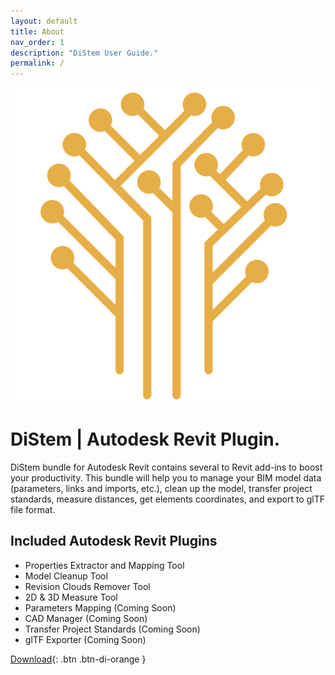 ```yaml
---
layout: default
title: About
nav_order: 1
description: "DiStem User Guide."
permalink: /
---
```


![DiStem Logo](/assets/images/DiStem-Logo.png)

# DiStem | Autodesk Revit Plugin.

DiStem bundle for Autodesk Revit contains several to Revit add-ins to boost your productivity. This bundle will help you to manage your BIM model data (parameters, links and imports, etc.), clean up the model, transfer project standards, measure distances, get elements coordinates, and export to glTF file format. 

## Included Autodesk Revit Plugins

- Properties Extractor and Mapping Tool
- Model Cleanup Tool
- Revision Clouds Remover Tool
- 2D & 3D Measure Tool
- Parameters Mapping (Coming Soon)
- CAD Manager (Coming Soon)
- Transfer Project Standards (Coming Soon)
- glTF Exporter (Coming Soon)

[Download](https://diroots.com/revit-plugins/distem-bundle-for-autodesk-revit/){: .btn .btn-di-orange }